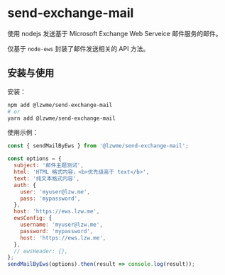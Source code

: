 # send-exchange-mail

使用 nodejs 发送基于 Microsoft Exchange Web Serveice 邮件服务的邮件。

仅基于 `node-ews` 封装了邮件发送相关的 API 方法。

## 安装与使用

安装：

```bash
npm add @lzwme/send-exchange-mail
# or
yarn add @lzwme/send-exchange-mail
```

使用示例：

```js
const { sendMailByEws } from '@lzwme/send-exchange-mail';

const options = {
  subject: '邮件主题测试',
  html: 'HTML 格式内容，<b>优先级高于 text</b>',
  text: '纯文本格式内容',
  auth: {
    user: 'myuser@lzw.me',
    pass: 'mypassword',
  },
  host: 'https://ews.lzw.me',
  ewsConfig: {
    username: 'myuser@lzw.me',
    password: 'mypassword',
    host: 'https://ews.lzw.me',
  },
  // ewsHeader: {},
};
sendMailByEws(options).then(result => console.log(result));
```

